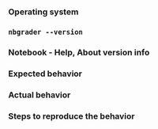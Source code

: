 ### Operating system

### `nbgrader --version`

### Notebook - Help, About version info

### Expected behavior

### Actual behavior

### Steps to reproduce the behavior
